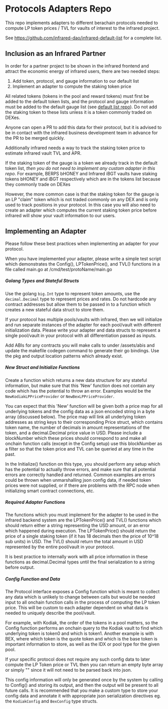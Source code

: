 # Protocols Adapters Repo
This repo implements adapters to different berachain protocols needed to compute LP token prices / TVL for vaults of interest to the infrared project.

See https://github.com/infrared-dao/infrared-default-list for a complete list.


## Inclusion as an Infrared Partner

In order for a partner project to be shown in the infrared frontend and attract the economic energy of infrared users, there are two needed steps:
1. Add token, protocol, and gauge information to our default list
2. Implement an adapter to compute the staking token price

All related tokens (tokens in the pool and reward tokens) must first be added to the default token lists, and the protocol and gauge information must be added to the default gauge list (see [default list repo](https://github.com/infrared-dao/infrared-default-list)). Do not add the staking token to these lists unless it is a token commonly traded on DEXes. 

Anyone can open a PR to add this data for their protocol, but it is advised to be in contact with the infrared business development team in advance for the PR to be merged quickly.

Additionally infrared needs a way to track the staking token price to estimate infrared vault TVL and APR.  

If the staking token of the gauge is a token we already track in the default token list, *then you do not need to implement any custom adapter in this repo*.  For example, BERPS bHONEY and Infrared iBGT vaults have staking tokens bHONEY and iBGT respectively which are in the tokens list because they commonly trade on DEXes

However, the more common case is that the staking token for the gauge is an LP "claim" token which is not traded commonly on any DEX and is only used to track positions in your protocol.  In this case you will also need to create an adapter which computes the current staking token price before infrared will show your vault information to our users.


## Implementing an Adapter

Please follow these best practices when implementing an adapter for your protocol.  

When you have implemented your adapter, please write a simple test script which demonstrates the Config(), LPTokenPrice(), and TVL() functions in a file called main.go at /cmd/test/protoName/main.go


##### Golang Types and Stateful Structs

Use the golang `big.Int` type to represent token amounts, use the `decimal.Decimal` type to represent prices and rates.  Do not hardcode any contract addresses but allow them to be passed in to a function which creates a new stateful data struct to store them.  

If your protocol has multiple pools/vaults with infrared, then we will initialize and run separate instances of the adapter for each pool/vault with different initialization data.  Please write your adapter and data structs to represent a single pool/vault in your protocol with all differentiation passed as inputs.

Add ABIs for any contracts you will make calls to under /assets/abis and update the makefile codegen command to generate their go bindings.  Use the pkg and output location patterns which already exist.


##### New Struct and Initialize Functions

Create a function which returns a new data structure for any stateful information, but make sure that this 'New' function does not contain any code which has the potential to throw an error.  Examples would be the `NewKodiakLPPriceProvider` or `NewBexLPPriceProvider`.  

You can expect that this 'New' function will be given both a price map for all underlying tokens and the config data as a json encoded string in a byte array (discussed below).  The price map will link all underlying token addresses as string keys to their corresponding Price struct, which contains token name, the number of decimals in amount representations of the token, and a decimal.Decimal price value in USD. Please include a blockNumber which these prices should correspond to and make all onchain function calls (except in the Config setup) use this blockNumber as a filter so that the token price and TVL can be queried at any time in the past.

In the Initialize() function on this type, you should perform any setup which has the potential to actually throw errors, and make sure that all potential errors are correctly handled and returned.  Common examples are errors could be thrown when unmarshalling json config data, if needed token prices were not supplied, or if there are problems with the RPC node when initializing smart contract connections, etc.

##### Required Adapter Functions

The functions which you must implement for the adapter to be used in the infrared backend system are the LPTokenPrice() and TVL() functions which should return either a string representing the USD amount, or an error which happened during execution.  The LPTokenPrice() should return the price of a single staking token (if it has 18 decimals then the price of 10^18 sub units) in USD.  The TVL() should return the total amount in USD represented by the entire pool/vault in your protocol. 

It is best practice to internally work with all price information in these functions as decimal.Decimal types until the final serialization to a string before output.


##### Config Function and Data

The Protocol interface exposes a Config function which is meant to collect any data which is unlikely to change between calls but would be needed input to all onchain function calls in the process of computing the LP token price.  This will be custom to each adapter dependent on what data is needed to uniquely describe the pool/vault.  

For example, with Kodiak, the order of the tokens in a pool matters, so the Config function performs an onchain query to the Kodiak vault to find which underlying token is token0 and which is token1.  Another example is with BEX, where which token is the quote token and which is the base token is important information to store, as well as the IDX or pool type for the given pool.  

If your specific protocol does not require any such config data to later compute the LP Token price or TVL then you can return an empty byte array or simply "" since it will not need to be parsed back into json.

This config information will only be generated once by the system by calling to Config() and storing its output, and then the output will be present to all future calls.  It is recommended that you make a custom type to store your config data and annotate it with appropriate json serialization directives eg. the `KodiakConfig` and `BexConfig` type structs.
